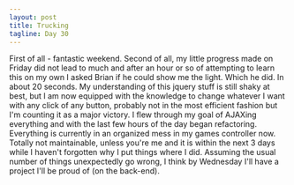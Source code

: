 ```yaml
---
layout: post
title: Trucking
tagline: Day 30
---
```


First of all - fantastic weekend. Second of all, my little progress made on Friday did not lead to much and after an hour or so of attempting to learn this on my own I asked Brian if he could show me the light. Which he did. In about 20 seconds. My understanding of this jquery stuff is still shaky at best, but I am now equipped with the knowledge to change  whatever I want with any click of any button, probably not in the most efficient fashion but I'm counting it as a major victory. I flew through my goal of AJAXing everything and with the last few hours of the day began refactoring. Everything is currently in an organized mess in my games controller now. Totally not maintainable, unless you're me and it is within the next 3 days while I haven't forgotten why I put things where I did. Assuming the usual number of things unexpectedly go wrong, I think by Wednesday I'll have a project I'll be proud of (on the back-end).